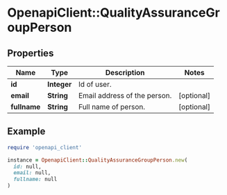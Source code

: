 # OpenapiClient::QualityAssuranceGroupPerson

## Properties

| Name | Type | Description | Notes |
| ---- | ---- | ----------- | ----- |
| **id** | **Integer** | Id of user. |  |
| **email** | **String** | Email address of the person. | [optional] |
| **fullname** | **String** | Full name of person. | [optional] |

## Example

```ruby
require 'openapi_client'

instance = OpenapiClient::QualityAssuranceGroupPerson.new(
  id: null,
  email: null,
  fullname: null
)
```

